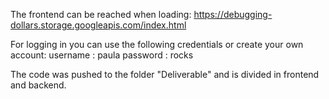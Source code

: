 The frontend can be reached when loading: https://debugging-dollars.storage.googleapis.com/index.html


For logging in you can use the following credentials or create your own account: 
username : paula
password : rocks

The code was pushed to the folder "Deliverable" and is divided in frontend and backend. 
